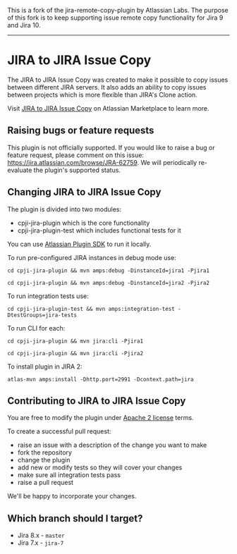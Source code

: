 This is a fork of the jira-remote-copy-plugin by Atlassian Labs. The purpose of this fork is to keep supporting issue remote copy functionality for Jira 9 and Jira 10.

----------------

JIRA to JIRA Issue Copy
============

The JIRA to JIRA Issue Copy was created to make it possible to copy issues between different JIRA servers. It also adds an ability to copy issues between projects which is more flexible than JIRA's Clone action.

Visit [JIRA to JIRA Issue Copy](https://marketplace.atlassian.com/plugins/com.atlassian.cpji.cpji-jira-plugin) on Atlassian Marketplace to learn more. 

Raising bugs or feature requests
-----------------
This plugin is not officially supported. If you would like to raise a bug or feature request, please comment on this issue: https://jira.atlassian.com/browse/JRA-62759. We will periodically re-evaluate the plugin's supported status.

Changing JIRA to JIRA Issue Copy
-----------------

The plugin is divided into two modules:

* cpji-jira-plugin which is the core functionality
* cpji-jira-plugin-test which includes functional tests for it

You can use [Atlassian Plugin SDK](http://confluence.atlassian.com/display/DEVNET/Developing+your+Plugin+using+the+Atlassian+Plugin+SDK) to run it locally.

To run pre-configured JIRA instances in debug mode use:

`cd cpji-jira-plugin && mvn amps:debug -DinstanceId=jira1 -Pjira1`

`cd cpji-jira-plugin && mvn amps:debug -DinstanceId=jira2 -Pjira2`

To run integration tests use:

`cd cpji-jira-plugin-test && mvn amps:integration-test -DtestGroups=jira-tests`

To run CLI for each:

`cd cpji-jira-plugin && mvn jira:cli -Pjira1`

`cd cpji-jira-plugin && mvn jira:cli -Pjira2`

To install plugin in JIRA 2:

`atlas-mvn amps:install -Dhttp.port=2991 -Dcontext.path=jira`

Contributing to JIRA to JIRA Issue Copy
-----------------

You are free to modify the plugin under [Apache 2 license](LICENSE) terms.

To create a successful pull request:

* raise an issue with a description of the change you want to make
* fork the repository
* change the plugin
* add new or modify tests so they will cover your changes
* make sure all integration tests pass
* raise a pull request

We'll be happy to incorporate your changes.

Which branch should I target?
-----------------
- Jira 8.x - `master`
- Jira 7.x - `jira-7`
